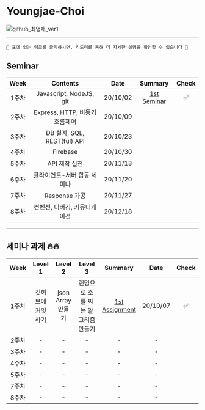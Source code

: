 # Youngjae-Choi

![github_최영재_ver1](https://user-images.githubusercontent.com/29723695/135609771-6f953c9c-77a9-41b8-a6c3-0428b8ee3dc5.png)

---

```
🚨 표에 있는 링크를 클릭하시면, 리드미를 통해 더 자세한 설명을 확인할 수 있습니다 🚨
```

## Seminar

| Week  |            Contents            |   Date   |                    Summary                    | Check |
| :---: | :----------------------------: | :------: | :-------------------------------------------: | :---: |
| 1주차 |    Javascript, NodeJS, git     | 20/10/02 | [1st Seminar](/Seminar/1st_Seminar/README.md) |   ✅   |
| 2주차 | Express, HTTP, 비동기 흐름제어 | 20/10/09 |                                               |       |
| 3주차 |  DB 설계, SQL, REST(ful) API   | 20/10/23 |                                               |       |
| 4주차 |            Firebase            | 20/10/30 |                                               |       |
| 5주차 |         API 제작 실전          | 20/11/13 |                                               |       |
| 6주차 |  클라이언트-서버 합동 세미나   | 20/11/20 |                                               |       |
| 7주차 |         Response 가공          | 20/11/27 |                                               |       |
| 8주차 |  컨벤션, 디버깅, 커뮤니케이션  | 20/12/18 |                                               |       |

--------

## 세미나 과제 🔥🔥

| Week  |      Level 1      |      Level 2      |              Level 3               |                        Summary                         |   Date   | Check |
| :---: | :---------------: | :---------------: | :--------------------------------: | :----------------------------------------------------: | :------: | :---: |
| 1주차 | 깃허브에 커밋하기 | json Array 만들기 | 랜덤으로 조를 짜는 알고리즘 만들기 | [1st Assignment](/Assignment/1st_Assignment/README.md) | 20/10/07 |   ✅   |
| 2주차 |         -         |         -         |                 -                  |                           -                            |    -     |       |
| 3주차 |         -         |         -         |                 -                  |                           -                            |    -     |       |
| 4주차 |         -         |         -         |                 -                  |                           -                            |    -     |       |
| 5주차 |         -         |         -         |                 -                  |                           -                            |    -     |       |
| 7주차 |         -         |         -         |                 -                  |                           -                            |    -     |       |
| 8주차 |         -         |         -         |                 -                  |                           -                            |    -     |       |

